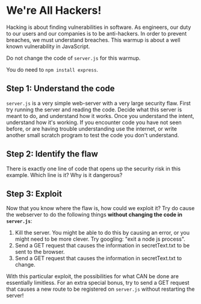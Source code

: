 # We're All Hackers!

Hacking is about finding vulnerabilities in software. As engineers, our duty to our users and our companies is to be anti-hackers. In order to prevent breaches, we must understand breaches. This warmup is about a well known vulnerability in JavaScript.

Do not change the code of `server.js` for this warmup.

You do need to `npm install express`.

## Step 1: Understand the code

`server.js` is a very simple web-server with a very large security flaw. First try running the server and reading the code. Decide what this server is meant to do, and understand how it works. Once you understand the intent, understand how it's working. If you encounter code you have not seen before, or are having trouble understanding use the internet, or write another small scratch program to test the code you don't understand.

## Step 2: Identify the flaw

There is exactly one line of code that opens up the security risk in this example. Which line is it? Why is it dangerous?

## Step 3: Exploit

Now that you know where the flaw is, how could we exploit it? Try do cause the webserver to do the following things __without changing the code in `server.js`__:

1. Kill the server. You might be able to do this by causing an error, or you might need to be more clever. Try googling: "exit a node js process".
1. Send a GET request that causes the information in secretText.txt to be sent to the browser.
1. Send a GET request that causes the information in secretText.txt to change.

With this particular exploit, the possibilities for what CAN be done are essentially limitless. For an extra special bonus, try to send a GET request that causes a new route to be registered on `server.js` without restarting the server!
